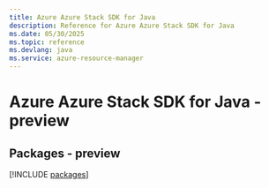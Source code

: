 ```yaml
---
title: Azure Azure Stack SDK for Java
description: Reference for Azure Azure Stack SDK for Java
ms.date: 05/30/2025
ms.topic: reference
ms.devlang: java
ms.service: azure-resource-manager
---
```

# Azure Azure Stack SDK for Java - preview
## Packages - preview
[!INCLUDE [packages](azure-stack-index.md)]